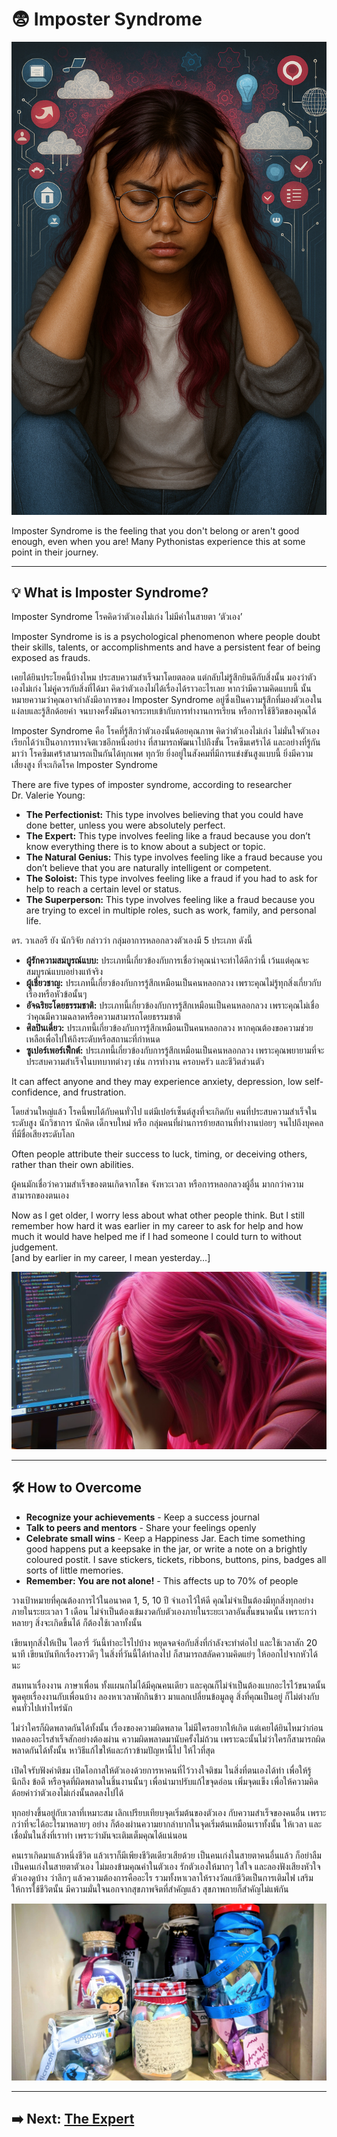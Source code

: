 # 😨 Imposter Syndrome

![Imposter Syndrome](assets/Imposter1.png)

Imposter Syndrome is the feeling that you don't belong or aren't good enough, even when you are! Many Pythonistas experience this at some point in their journey.  

---

## 💡 What is Imposter Syndrome?

Imposter Syndrome โรคคิดว่าตัวเองไม่เก่ง ไม่มีค่าในสายตา ‘ตัวเอง’  

Imposter Syndrome is is a psychological phenomenon where people doubt their skills, talents, or accomplishments and have a persistent fear of being exposed as frauds.  

เคยได้ยินประโยคนี้บ้างไหม ประสบความสำเร็จมาโดยตลอด แต่กลับไม่รู้สึกยินดีกับสิ่งนั้น มองว่าตัวเองไม่เก่ง ไม่คู่ควรกับสิ่งที่ได้มา คิดว่าตัวเองไม่ได้เรื่องได้ราวอะไรเลย หากว่ามีความคิดแบบนี้ นั้นหมายความว่าคุณอาจกำลังมีอาการของ Imposter Syndrome อยู่ซึ่งเป็นความรู้สึกที่มองตัวเองในแง่ลบและรู้สึกด้อยค่า จนบางครั้งมันอาจกระทบเข้ากับการทำงานการเรียน หรือการใช้ชีวิตของคุณได้ 

Imposter Syndrome คือ โรคที่รู้สึกว่าตัวเองนั้นด้อยคุณภาพ คิดว่าตัวเองไม่เก่ง ไม่มั่นใจตัวเอง เรียกได้ว่าเป็นอาการทางจิตเวชอีกหนึ่งอย่าง ที่สามารถพัฒนาไปถึงขั้น โรคซึมเศร้าได้ และอย่างที่รู้กันมาว่า โรคซึมเศร้าสามารถเป็นกันได้ทุกเพศ ทุกวัย ยิ่งอยู่ในสังคมที่มีการแข่งขันสูงแบบนี้ ยิ่งมีความเสี่ยงสูง ที่จะเกิดโรค Imposter Syndrome 

There are five types of imposter syndrome, according to researcher Dr. Valerie Young:  

- **The Perfectionist:** This type involves believing that you could have done better, unless you were absolutely perfect.  
- **The Expert:** This type involves feeling like a fraud because you don’t know everything there is to know about a subject or topic.  
- **The Natural Genius:** This type involves feeling like a fraud because you don’t believe that you are naturally intelligent or competent.  
- **The Soloist:** This type involves feeling like a fraud if you had to ask for help to reach a certain level or status.  
- **The Superperson:** This type involves feeling like a fraud because you are trying to excel in multiple roles, such as work, family, and personal life.

ดร. วาเลอรี ยัง นักวิจัย กล่าวว่า กลุ่มอาการหลอกลวงตัวเองมี 5 ประเภท ดังนี้

- **ผู้รักความสมบูรณ์แบบ:** ประเภทนี้เกี่ยวข้องกับการเชื่อว่าคุณน่าจะทำได้ดีกว่านี้ เว้นแต่คุณจะสมบูรณ์แบบอย่างแท้จริง
- **ผู้เชี่ยวชาญ:** ประเภทนี้เกี่ยวข้องกับการรู้สึกเหมือนเป็นคนหลอกลวง เพราะคุณไม่รู้ทุกสิ่งเกี่ยวกับเรื่องหรือหัวข้อนั้นๆ
- **อัจฉริยะโดยธรรมชาติ:** ประเภทนี้เกี่ยวข้องกับการรู้สึกเหมือนเป็นคนหลอกลวง เพราะคุณไม่เชื่อว่าคุณมีความฉลาดหรือความสามารถโดยธรรมชาติ
- **ศิลปินเดี่ยว:** ประเภทนี้เกี่ยวข้องกับการรู้สึกเหมือนเป็นคนหลอกลวง หากคุณต้องขอความช่วยเหลือเพื่อไปให้ถึงระดับหรือสถานะที่กำหนด
- **ซูเปอร์เพอร์เฟ็กต์:** ประเภทนี้เกี่ยวข้องกับการรู้สึกเหมือนเป็นคนหลอกลวง เพราะคุณพยายามที่จะประสบความสำเร็จในบทบาทต่างๆ เช่น การทำงาน ครอบครัว และชีวิตส่วนตัว

It can affect anyone and they may experience anxiety, depression, low self-confidence, and frustration. 

โดยส่วนใหญ่แล้ว โรคนี้พบได้กับคนทั่วไป แต่มีเปอร์เซ็นต์สูงที่จะเกิดกับ คนที่ประสบความสำเร็จในระดับสูง นักวิชาการ นักคิด เด็กจบใหม่ หรือ กลุ่มคนที่ผ่านการย้ายสถานที่ทำงานบ่อยๆ  จนไปถึงบุคคลที่มีชื่อเสียงระดับโลก 

Often people attribute their success to luck, timing, or deceiving others, rather than their own abilities.  

ผู้คนมักเชื่อว่าความสำเร็จของตนเกิดจากโชค จังหวะเวลา หรือการหลอกลวงผู้อื่น มากกว่าความสามารถของตนเอง

Now as I get older, I worry less about what other people think. But I still remember how hard it was earlier in my career to ask for help and how much it would have helped me if I had someone I could turn to without judgement.  
[and by earlier in my career, I mean yesterday…]


![Understanding Imposter Syndrome](assets/Imposter2.jpg)

---

## 🛠️ How to Overcome

- **Recognize your achievements** - Keep a success journal
- **Talk to peers and mentors** - Share your feelings openly
- **Celebrate small wins** - Keep a Happiness Jar. Each time something good happens put a keepsake in the jar, or write a note on a brightly coloured postit. I save stickers, tickets, ribbons, buttons, pins, badges all sorts of little memories. 
- **Remember: You are not alone!** - This affects up to 70% of people  

วางเป้าหมายที่คุณต้องการไว้ในอนาคต 1, 5, 10 ปี
จำเอาไว้ให้ดี คุณไม่จำเป็นต้องมีทุกสิ่งทุกอย่างภายในระยะเวลา 1 เดือน ไม่จำเป็นต้องเข้มงวดกับตัวเองภายในระยะเวลาอันสั้นขนาดนั้น เพราะกว่าหลายๆ สิ่งจะเกิดขึ้นได้ ก็ต้องใช้เวลาทั้งนั้น

เขียนทุกสิ่งให้เป็น ไดอารี่ วันนี้ทำอะไรไปบ้าง
หยุดจดจ่อกับสิ่งที่กำลังจะทำต่อไป และใช้เวลาสัก 20 นาที เขียนบันทึกเรื่องราวดีๆ ในสิ่งที่วันนี้ได้ทำลงไป ก็สามารถสลัดความคิดแย่ๆ ให้ออกไปจากหัวได้นะ

สนทนาเรื่องงาน ภาษาเพื่อน
ทั้งแผนกไม่ได้มีคุณคนเดียว และคุณก็ไม่จำเป็นต้องแบกอะไรไว้ขนาดนั้น พูดคุยเรื่องงานกับเพื่อนบ้าง ลองหาเวลาพักกินข้าว มาแลกเปลี่ยนข้อมูลดู สิ่งที่คุณเป็นอยู่ ก็ไม่ต่างกับคนทั่วไปเท่าไหร่นัก

ไม่ว่าใครก็ผิดพลาดกันได้ทั้งนั้น
เรื่องของความผิดพลาด ไม่มีใครอยากให้เกิด แต่เคยได้ยินไหมว่าก่อนทดลองอะไรสำเร็จสักอย่างต้องผ่าน ความผิดพลาดมานับครั้งไม่ถ้วน เพราะฉะนั้นไม่ว่าใครก็สามารถผิดพลาดกันได้ทั้งนั้น หาวิธีแก้ไขให้และก้าวข้ามปัญหานี้ไป ให้ไวที่สุด

เปิดใจรับฟังคำติชม
เปิดโอกาสให้ตัวเองด้วยการหาคนที่ไว้วางใจติชม ในสิ่งที่ตนเองได้ทำ เพื่อให้รู้นึกถึง ข้อดี หรือจุดที่ผิดพลาดในชิ้นงานนั้นๆ เพื่อนำมาปรับแก้ไขจุดอ่อน เพิ่มจุดแข็ง เพื่อให้ความคิดด้อยค่าว่าตัวเองไม่เก่งนั้นลดลงไปได้

ทุกอย่างขึ้นอยู่กับเวลาที่เหมาะสม 
เลิกเปรียบเทียบจุดเริ่มต้นของตัวเอง กับความสำเร็จของคนอื่น เพราะกว่าที่จะได้อะไรมาหลายๆ อย่าง ก็ต้องผ่านความยากลำบากในจุดเริ่มต้นเหมือนเราทั้งนั้น ให้เวลา และเชื่อมั่นในสิ่งที่เราทำ เพราะว่ามันจะเติมเต็มคุณได้แน่นอน   

คนเราเกิดมาแล้วหนึ่งชีวิต แล้วเราก็มีเพียงชีวิตเดียวเสียด้วย เป็นคนเก่งในสายตาคนอื่นแล้ว ก็อย่าลืมเป็นคนเก่งในสายตาตัวเอง ไม่มองข้ามคุณค่าในตัวเอง รักตัวเองให้มากๆ ใส่ใจ และลองฟังเสียงหัวใจตัวเองดูบ้าง ว่าลึกๆ แล้วความต้องการคืออะไร รวมทั้งหาเวลาให้รางวัลแก่ชีวิตเป็นการเติมไฟ เสริมให้การใช้ชีวิตนั้น มีความมั่นใจนอกจากสุขภาพจิตที่สำคัญแล้ว สุขภาพกายก็สำคัญไม่แพ้กัน 

![Happiness Jar](assets/happiness.jpg)

---

## ➡️ Next: [The Expert](the-expert.md)
